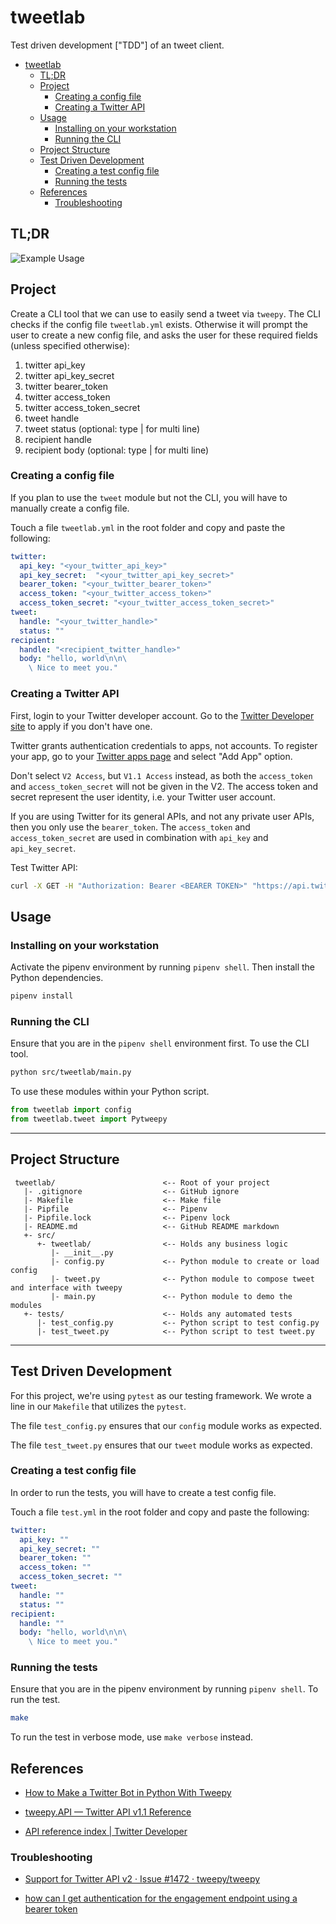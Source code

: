 # tweetlab

Test driven development ["TDD"] of an tweet client.

<!-- TOC -->

- [tweetlab](#tweetlab)
  - [TL;DR](#tldr)
  - [Project](#project)
    - [Creating a config file](#creating-a-config-file)
    - [Creating a Twitter API](#creating-a-twitter-api)
  - [Usage](#usage)
    - [Installing on your workstation](#installing-on-your-workstation)
    - [Running the CLI](#running-the-cli)
  - [Project Structure](#project-structure)
  - [Test Driven Development](#test-driven-development)
    - [Creating a test config file](#creating-a-test-config-file)
    - [Running the tests](#running-the-tests)
  - [References](#references)
    - [Troubleshooting](#troubleshooting)

<!-- /TOC -->

## TL;DR

![Example Usage](demo.gif)

## Project

Create a CLI tool that we can use to easily send a tweet via `tweepy`. The CLI checks if the config file `tweetlab.yml` exists. Otherwise it will prompt the user to create a new config file, and asks the user for these required fields (unless specified otherwise):

1. twitter api_key
2. twitter api_key_secret
3. twitter bearer_token
4. twitter access_token
5. twitter access_token_secret
6. tweet handle
7. tweet status (optional: type | for multi line)
8. recipient handle
9. recipient body (optional: type | for multi line)

### Creating a config file

If you plan to use the `tweet` module but not the CLI, you will have to manually create a config file. 

Touch a file `tweetlab.yml` in the root folder and copy and paste the following:

```yaml
twitter:
  api_key: "<your_twitter_api_key>"
  api_key_secret:  "<your_twitter_api_key_secret>"
  bearer_token: "<your_twitter_bearer_token>"
  access_token: "<your_twitter_access_token>"
  access_token_secret: "<your_twitter_access_token_secret>"
tweet:
  handle: "<your_twitter_handle>"
  status: ""
recipient:
  handle: "<recipient_twitter_handle>"
  body: "hello, world\n\n\
    \ Nice to meet you."
```

### Creating a Twitter API

First, login to your Twitter developer account. Go to the [Twitter Developer site](https://developer.twitter.com/en) to apply if you don't have one.

Twitter grants authentication credentials to apps, not accounts. To register your app, go to your [Twitter apps page](https://developer.twitter.com/en/apps) and select "Add App" option.

Don't select `V2 Access`, but `V1.1 Access` instead, as both the `access_token` and `access_token_secret` will not be given in the V2. The access token and secret represent the user identity, i.e. your Twitter user account.

If you are using Twitter for its general APIs, and not any private user APIs, then you only use the `bearer_token`. The `access_token` and `access_token_secret` are used in combination with `api_key` and `api_key_secret`.

Test Twitter API:

```bash
curl -X GET -H "Authorization: Bearer <BEARER TOKEN>" "https://api.twitter.com/2/tweets/20"
```

## Usage

### Installing on your workstation

Activate the pipenv environment by running `pipenv shell`. Then install the Python dependencies.

```bash
pipenv install
```

### Running the CLI

Ensure that you are in the `pipenv shell` environment first. To use the CLI tool.

```bash
python src/tweetlab/main.py
```

To use these modules within your Python script.

```python
from tweetlab import config
from tweetlab.tweet import Pytweepy
```

---
## Project Structure
     tweetlab/                        <-- Root of your project
       |- .gitignore                  <-- GitHub ignore 
       |- Makefile                    <-- Make file
       |- Pipfile                     <-- Pipenv 
       |- Pipfile.lock                <-- Pipenv lock 
       |- README.md                   <-- GitHub README markdown 
       +- src/
          +- tweetlab/                <-- Holds any business logic
             |- __init__.py
             |- config.py             <-- Python module to create or load config
             |- tweet.py              <-- Python module to compose tweet and interface with tweepy
             |- main.py               <-- Python module to demo the modules
       +- tests/                      <-- Holds any automated tests
          |- test_config.py           <-- Python script to test config.py
          |- test_tweet.py            <-- Python script to test tweet.py

---
## Test Driven Development

For this project, we're using `pytest` as our testing framework. We wrote a line in our `Makefile` that utilizes the `pytest`.

The file `test_config.py` ensures that our `config` module works as expected.

The file `test_tweet.py` ensures that our `tweet` module works as expected.

### Creating a test config file

In order to run the tests, you will have to create a test config file. 

Touch a file `test.yml` in the root folder and copy and paste the following:

```yaml
twitter:
  api_key: ""
  api_key_secret: ""
  bearer_token: ""
  access_token: ""
  access_token_secret: ""
tweet:
  handle: ""
  status: ""
recipient:
  handle: ""
  body: "hello, world\n\n\
    \ Nice to meet you."
```

### Running the tests

Ensure that you are in the pipenv environment by running `pipenv shell`. To run the test.

```bash
make
```

To run the test in verbose mode, use `make verbose` instead.

## References

* [How to Make a Twitter Bot in Python With Tweepy](https://realpython.com/twitter-bot-python-tweepy)

* [tweepy.API — Twitter API v1.1 Reference](https://docs.tweepy.org/en/latest/api.html)

* [API reference index | Twitter Developer](https://developer.twitter.com/en/docs/api-reference-index#twitter-api-v1)

### Troubleshooting

* [Support for Twitter API v2 · Issue #1472 · tweepy/tweepy](https://github.com/tweepy/tweepy/issues/1472)

* [how can I get authentication for the engagement endpoint using a bearer token](https://stackoverflow.com/questions/58943052/with-the-twitter-api-how-can-i-get-authentication-for-the-engagement-endpoint)
